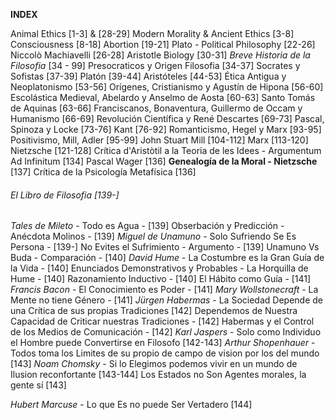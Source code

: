 **INDEX**

Animal Ethics [1-3] & [28-29]
Modern Morality & Ancient Ethics [3-8]
Consciousness [8-18]
Abortion [19-21]
Plato - Political Philosophy [22-26]
Niccolò Machiavelli [26-28]
Aristotle Biology [30-31]
*Breve Historia de la Filosofia* [34 - 99]
	Presocraticos y Origen Filosofia [34-37]
	Socrates y Sofistas [37-39]
	Platón [39-44]
	Aristóteles [44-53]
	Ética Antigua y Neoplatonismo [53-56]
	Orígenes, Cristianismo y Agustín de Hipona [56-60]
	Escolástica Medieval, Abelardo y Anselmo de Aosta [60-63]
	Santo Tomás de Aquinas [63-66]
	Franciscanos, Bonaventura, Guillermo de Occam y Humanismo [66-69]
	Revolución Científica y René Descartes [69-73]
	Pascal, Spinoza y Locke [73-76]
	Kant [76-92]
	Romanticismo, Hegel y Marx [93-95]
	Positivismo, Mill, Adler [95-99]
	John Stuart Mill [104-112]
	Marx [113-120]
	Nietzsche [121-128]
Crítica d'Aristòtil a la Teoria de les Idees - Argumentum Ad Infinitum [134]
Pascal Wager [136]
**Genealogía de la Moral - Nietzsche** [137]
	Crítica de la Psicología Metafísica [136]

###### *El Libro de Filosofia* [139-]
*Tales de Mileto* - Todo es Agua - [139]
	Obserbación y Predicción - Anécdota Molinos - [139]
*Miguel de Unamuno* - Solo Sufriendo Se Es Persona - [139-]
	No Evites el Sufrimiento - Argumento - [139]
	Unamuno Vs Buda - Comparación - [140]
*David Hume* - La Costumbre es la Gran Guía de la Vida - [140]
	Enunciados Demonstrativos y Probables - La Horquilla de Hume - [140]
	Razonamiento Inductivo - [140]
	El Hábito como Guía - [141]
*Francis Bacon* - El Conocimiento es Poder - [141]
*Mary Wollstonecraft* - La Mente no tiene Género - [141]
*Jürgen Habermas* - La Sociedad Depende de una Crítica de sus propias Tradiciones [142]
	Dependemos de Nuestra Capacidad de Criticar nuestras Tradiciones - [142]
	Habermas y el Control de los Medios de Comunicación - [142]
*Karl Jaspers* - Solo como Individuo el Hombre puede Convertirse en Filosofo [142-143]
*Arthur Shopenhauer* - Todos toma los Limites de su propio de campo de vision por los del mundo [143]
*Noam Chomsky* - Si lo Elegimos podemos vivir en un mundo de Ilusion reconfortante [143-144]
	Los Estados no Son Agentes morales, la gente sí [143]

*Hubert Marcuse* - Lo que Es no puede Ser Vertadero [144]
